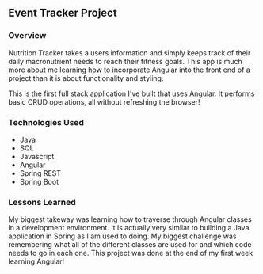 ## Event Tracker Project

### Overview
Nutrition Tracker takes a users information and simply keeps track of their daily macronutrient needs to reach their fitness goals. This app is much more about me learning how to incorporate Angular into the front end of a project than it is about functionality and styling. 

This is the first full stack application I've built that uses Angular. It performs basic CRUD operations, all without refreshing the browser! 

### Technologies Used
* Java
* SQL
* Javascript 
* Angular
* Spring REST
* Spring Boot

### Lessons Learned 
My biggest takeway was learning how to traverse through Angular classes in a development environment. It is actually very similar to building a Java application in Spring as I am used to doing. My biggest challenge was remembering what all of the different classes are used for and which code needs to go in each one. This project was done at the end of my first week learning Angular! 
